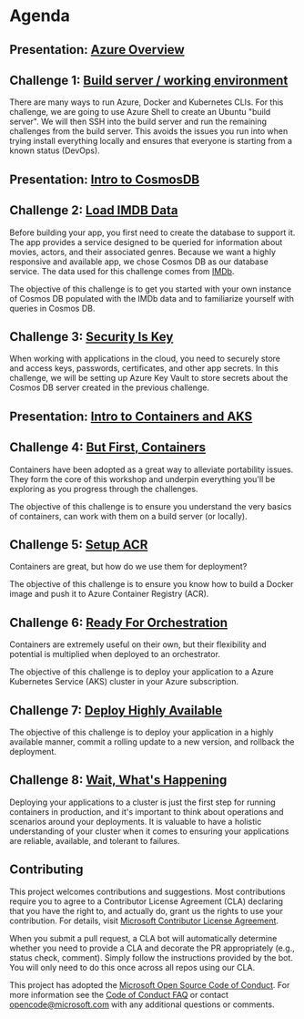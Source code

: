 # Agenda

## Presentation: [Azure Overview](./docs/slides/intro_to_azure.pptx)

## Challenge 1: [Build server / working environment](./docs/1-BuildServer.md)

There are many ways to run Azure, Docker and Kubernetes CLIs.  For this challenge, we are going to use Azure Shell to create an Ubuntu "build server".  We will then SSH into the build server and run the remaining challenges from the build server.  This avoids the issues you run into when trying install everything locally and ensures that everyone is starting from a known status (DevOps).

## Presentation: [Intro to CosmosDB](./docs/slides/intro_to_cosmosdb.pptx)

## Challenge 2: [Load IMDB Data](./docs/2-IMDb.md)

Before building your app, you first need to create the database to support it.  The app provides a service designed to be queried for information about movies, actors, and their associated genres.  Because we want a highly responsive and available app, we chose Cosmos DB as our database service.  The data used for this challenge comes from [IMDb](https://www.imdb.com/interfaces/).

The objective of this challenge is to get you started with your own instance of Cosmos DB populated with the IMDb data and to familiarize yourself with queries in Cosmos DB.

## Challenge 3: [Security Is Key](./docs/3-SecurityIsKey.md)

When working with applications in the cloud, you need to securely store and access keys, passwords, certificates, and other app secrets.  In this challenge, we will be setting up Azure Key Vault to store secrets about the Cosmos DB server created in the previous challenge.

## Presentation: [Intro to Containers and AKS](./docs/slides/intro_to_containers_kubernetes.pptx)

## Challenge 4: [But First, Containers](./docs/4-ButFirstContainers.md)

Containers have been adopted as a great way to alleviate portability issues. They form the core of this workshop and underpin everything you'll be exploring as you progress through the challenges.

The objective of this challenge is to ensure you understand the very basics of containers, can work with them on a build server (or locally).

## Challenge 5: [Setup ACR](./docs/5-SetupACR.md)

Containers are great, but how do we use them for deployment?

The objective of this challenge is to ensure you know how to build a Docker image and push it to Azure Container Registry (ACR).

## Challenge 6: [Ready For Orchestration](./docs/6-ReadyForOrchestration.md)

Containers are extremely useful on their own, but their flexibility and potential is multiplied when deployed to an orchestrator.

The objective of this challenge is to deploy your application to a Azure Kubernetes Service (AKS) cluster in your Azure subscription.

## Challenge 7: [Deploy Highly Available](./docs/7-DeployHighlyAvailable.md)

The objective of this challenge is to deploy your application in a highly available manner, commit a rolling update to a new version, and rollback the deployment.

## Challenge 8: [Wait, What's Happening](./docs/8-WaitWhatsHappening.md)

Deploying your applications to a cluster is just the first step for running containers in production, and it's important to think about operations and scenarios around your deployments. It is valuable to have a holistic understanding of your cluster when it comes to ensuring your applications are reliable, available, and tolerant to failures.

## Contributing

This project welcomes contributions and suggestions. Most contributions require you to agree to a
Contributor License Agreement (CLA) declaring that you have the right to, and actually do, grant us
the rights to use your contribution. For details, visit [Microsoft Contributor License Agreement](https://cla.opensource.microsoft.com).

When you submit a pull request, a CLA bot will automatically determine whether you need to provide
a CLA and decorate the PR appropriately (e.g., status check, comment). Simply follow the instructions
provided by the bot. You will only need to do this once across all repos using our CLA.

This project has adopted the [Microsoft Open Source Code of Conduct](https://opensource.microsoft.com/codeofconduct/).
For more information see the [Code of Conduct FAQ](https://opensource.microsoft.com/codeofconduct/faq/) or
contact [opencode@microsoft.com](mailto:opencode@microsoft.com) with any additional questions or comments.

